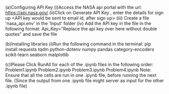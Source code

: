 (a)Configuring API Key
(i)Access the NASA api portal with the url: https://api.nasa.gov/ 
(ii)Click on Generate API Key , enter the details for sign up
<API key would be sent to email id, after sign up>
(iii) Create a file 'nasa_api.env' in the 'Input' folder
(iv) Add the API key in the file in the following format:
	Api_Key="Replace the api key over here without double quotes"
	and save the file

(b)Installing libraries
(i)Run the following command in the terminal:
	pip install requests tqdm python-dotenv numpy pandas category-encoders scikit-learn seaborn matplotlib

(c)Please Click RunAll for each of the .ipynb files in the following order:
Problem1.ipynb
Problem2.ipynb
Problem3.ipynb
Problem4.ipynb
Note: Ensure that all the cells are run in one .ipynb file, before running the next file.
(Since the output from one .ipynb file might server as input for the other .ipynb file)
